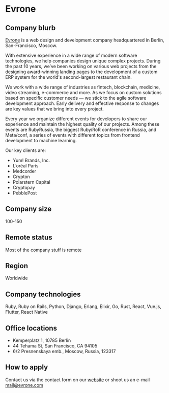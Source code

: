 # Evrone

## Company blurb

[Evrone](https://evrone.com) is a web design and development company headquartered in Berlin, San-Francisco, Moscow.

With extensive experience in a wide range of modern software technologies, we help companies design unique complex projects. During the past 10 years, we’ve been working on various web projects from the designing award-winning landing pages to the development of a custom ERP system for the world's second-largest restaurant chain.

We work with a wide range of industries as fintech, blockchain, medicine, video streaming, e-commerce and more. As we focus on custom solutions based on specific customer needs — we stick to the agile software development approach. Early delivery and effective response to changes are key values that we bring into every project. 

Every year we organize different events for developers to share our experience and maintain the highest quality of our projects. Among these events are RubyRussia, the biggest Ruby/RoR conference in Russia, and Meta/conf, a series of events with different topics from frontend development to machine learning.

Our key clients are:
- Yum! Brands, Inc.
- L’oréal Paris
- Medcorder
- Crypton
- Polarstern Capital
- Cryptopay
- PebblePost

## Company size

100-150

## Remote status

Most of the company stuff is remote

## Region

Worldwide

## Company technologies

Ruby, Ruby on Rails, Python, Django, Erlang, Elixir, Go, Rust, React, Vue.js, Flutter, React Native

## Office locations

- Kemperplatz 1, 10785 Berlin
- 44 Tehama St, San Francisco, CA 94105
- 6/2 Presnenskaya emb., Moscow, Russia, 123317


## How to apply

Contact us via the contact form on our [website](https://evrone.com) or shoot us an e-mail [mail@evrone.com](<mail@evrone.com>) 
